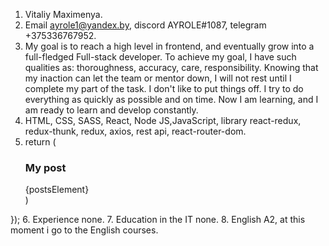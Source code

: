 1. Vitaliy Maximenya.
2. Email ayrole1@yandex.by, discord AYROLE#1087, telegram +375336767952.
3. My goal is to reach a high level in frontend, and eventually grow into a full-fledged Full-stack developer. To achieve my goal, I have such qualities as: thoroughness, accuracy, care, responsibility. Knowing that my inaction can let the team or mentor down, I will not rest until I complete my part of the task. I don't like to put things off. I try to do everything as quickly as possible and on time. Now I am learning, and I am ready to learn and develop constantly.
4. HTML, CSS, SASS, React, Node JS,JavaScript, library react-redux, redux-thunk, redux, axios, rest api, react-router-dom.
5. return (
    <div>
      <h3>My post</h3>
      <div>
        <AddPostForm onSubmit={onAddPost} />
        <div className={s.posts}>
          {postsElement}
        </div>
      </div>
    </div>)
});
6. Experience none.
7. Education in the IT none.
8. English A2, at this moment i go to the English courses.